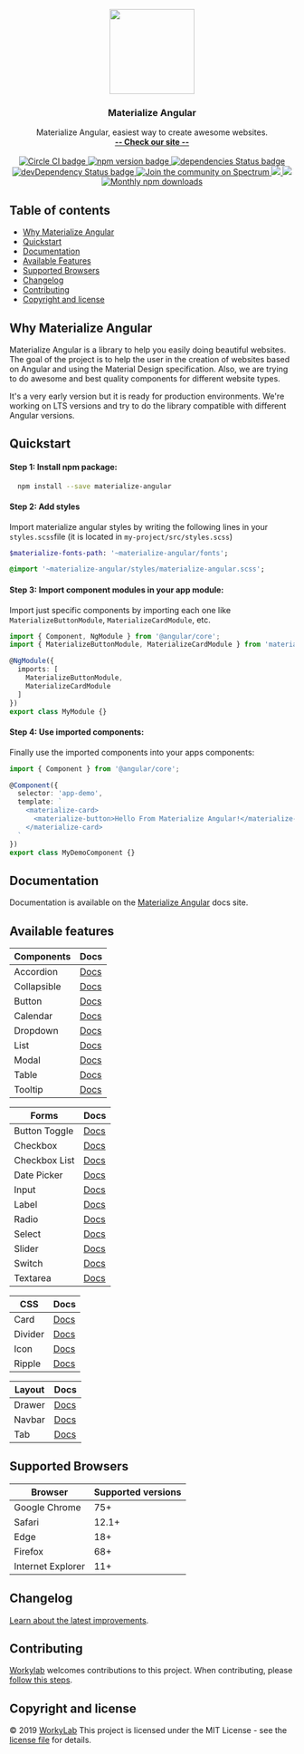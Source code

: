 <p align="center">
  <a href="http://materialize-angular.workylab.com/">
    <img src="https://res.cloudinary.com/workylab/image/upload/v1567652656/materialize-angular_logo.png" width="150">
  </a>
</p>

<h3 align="center">Materialize Angular</h3>

<p align="center">
  Materialize Angular, easiest way to create awesome websites.
  <br>
  <a href="http://materialize-angular.workylab.com/"><strong>-- Check our site --</strong></a>
  <br>
  <br>
  <a href="https://circleci.com/gh/workylab/materialize-angular">
    <img src="https://circleci.com/gh/workylab/materialize-angular/tree/master.svg?style=svg" alt="Circle CI badge" />
  </a>
  <a href="https://badge.fury.io/js/materialize-angular">
    <img src="https://badge.fury.io/js/materialize-angular.svg" alt="npm version badge" />
  </a>
  <a href="https://david-dm.org/workylab/materialize-angular">
    <img src="https://david-dm.org/workylab/materialize-angular.svg" alt="dependencies Status badge" />
    </a>
  <a href="https://david-dm.org/workylab/materialize-angular#info=devDependencies">
    <img src="https://david-dm.org/workylab/materialize-angular/dev-status.svg" alt="devDependency Status badge" />
  </a>
  <a href="https://spectrum.chat/materialize">
    <img src="https://withspectrum.github.io/badge/badge.svg" alt="Join the community on Spectrum" />
  </a>
  <a href="https://codeclimate.com/github/workylab/materialize-angular/maintainability">
    <img src="https://api.codeclimate.com/v1/badges/b87b6059adefcd07fbd8/maintainability" />
  </a>
  <a href="https://codeclimate.com/github/workylab/materialize-angular/test_coverage">
    <img src="https://api.codeclimate.com/v1/badges/b87b6059adefcd07fbd8/test_coverage" />
  </a>
  <a href="https://npmjs.com/package/materialize-angular">
    <img src="https://img.shields.io/npm/dm/materialize-angular.svg" alt="Monthly npm downloads" />
  </a>
</p>

## Table of contents

- [Why Materialize Angular](#why-materialize-angular)
- [Quickstart](#quickstart)
- [Documentation](#documentation)
- [Available Features](#available-features)
- [Supported Browsers](#supported-browsers)
- [Changelog](#changelog)
- [Contributing](#contributing)
- [Copyright and license](#copyright-and-license)

## Why Materialize Angular

Materialize Angular is a library to help you easily doing beautiful websites. The goal of the project is to help the user in the creation of websites based on Angular and using the Material Design specification. Also, we are trying to do awesome and best quality components for different website types.

It's a very early version but it is ready for production environments. We're working on LTS versions and try to do the library compatible with different Angular versions.

## Quickstart

#### Step 1: Install npm package:
```bash
  npm install --save materialize-angular
```

#### Step 2: Add styles
Import materialize angular styles by writing the following lines in your `styles.scss`file (it is located in `my-project/src/styles.scss`)

```SASS
$materialize-fonts-path: '~materialize-angular/fonts';

@import '~materialize-angular/styles/materialize-angular.scss';
```

#### Step 3: Import component modules in your app module:
Import just specific components by importing each one like `MaterializeButtonModule`, `MaterializeCardModule`, etc.

```typescript
import { Component, NgModule } from '@angular/core';
import { MaterializeButtonModule, MaterializeCardModule } from 'materialize-angular';

@NgModule({
  imports: [
    MaterializeButtonModule,
    MaterializeCardModule
  ]
})
export class MyModule {}
```

#### Step 4: Use imported components:
Finally use the imported components into your apps components:

```typescript
import { Component } from '@angular/core';

@Component({
  selector: 'app-demo',
  template: `
    <materialize-card>
      <materialize-button>Hello From Materialize Angular!</materialize-button>
    </materialize-card>
  `
})
export class MyDemoComponent {}
```

## Documentation

Documentation is available on the [Materialize Angular](https://materialize-angular-guide.workylab.now.sh/home) docs site.

## Available features

| Components       | Docs         |
| ---------------- | ------------ |
| Accordion        | [Docs][1]    |
| Collapsible      | [Docs][2]    |
| Button           | [Docs][3]    |
| Calendar         | [Docs][4]    |
| Dropdown         | [Docs][5]    |
| List             | [Docs][6]    |
| Modal            | [Docs][7]    |
| Table            | [Docs][8]    |
| Tooltip          | [Docs][9]    |

| Forms            | Docs         |
| ---------------- | ------------ |
| Button Toggle    | [Docs][10]   |
| Checkbox         | [Docs][11]   |
| Checkbox List    | [Docs][12]   |
| Date Picker      | [Docs][13]   |
| Input            | [Docs][14]   |
| Label            | [Docs][15]   |
| Radio            | [Docs][16]   |
| Select           | [Docs][17]   |
| Slider           | [Docs][18]   |
| Switch           | [Docs][19]   |
| Textarea         | [Docs][20]   |

| CSS              | Docs         |
| ---------------- | ------------ |
| Card             | [Docs][21]   |
| Divider          | [Docs][22]   |
| Icon             | [Docs][23]   |
| Ripple           | [Docs][24]   |

| Layout           | Docs         |
| ---------------- | ------------ |
| Drawer           | [Docs][25]   |
| Navbar           | [Docs][26]   |
| Tab              | [Docs][27]   |

 [1]: https://materialize-angular-guide.workylab.now.sh/components/accordion
 [2]: https://materialize-angular-guide.workylab.now.sh/components/collapsible
 [3]: https://materialize-angular-guide.workylab.now.sh/components/button
 [4]: https://materialize-angular-guide.workylab.now.sh/components/calendar
 [5]: https://materialize-angular-guide.workylab.now.sh/components/dropdown
 [6]: https://materialize-angular-guide.workylab.now.sh/components/list
 [7]: https://materialize-angular-guide.workylab.now.sh/components/modal
 [8]: https://materialize-angular-guide.workylab.now.sh/components/table
 [9]: https://materialize-angular-guide.workylab.now.sh/components/tooltip
 [10]: https://materialize-angular-guide.workylab.now.sh/forms/button-toggle
 [11]: https://materialize-angular-guide.workylab.now.sh/forms/checkbox
 [12]: https://materialize-angular-guide.workylab.now.sh/forms/checkbox-list
 [13]: https://materialize-angular-guide.workylab.now.sh/forms/date-picker
 [14]: https://materialize-angular-guide.workylab.now.sh/forms/input
 [15]: https://materialize-angular-guide.workylab.now.sh/forms/label
 [16]: https://materialize-angular-guide.workylab.now.sh/forms/radio
 [17]: https://materialize-angular-guide.workylab.now.sh/forms/select
 [18]: https://materialize-angular-guide.workylab.now.sh/forms/slider
 [19]: https://materialize-angular-guide.workylab.now.sh/forms/switch
 [20]: https://materialize-angular-guide.workylab.now.sh/forms/textarea
 [21]: https://materialize-angular-guide.workylab.now.sh/css/card
 [22]: https://materialize-angular-guide.workylab.now.sh/css/divider
 [23]: https://materialize-angular-guide.workylab.now.sh/css/icon
 [24]: https://materialize-angular-guide.workylab.now.sh/css/ripple
 [25]: https://materialize-angular-guide.workylab.now.sh/layout/drawer
 [26]: https://materialize-angular-guide.workylab.now.sh/layout/navbar
 [27]: https://materialize-angular-guide.workylab.now.sh/layout/tab
 
 ## Supported Browsers

| Browser           | Supported versions |
| ----------------- | ------------------ |
| Google Chrome     | 75+                |
| Safari            | 12.1+              |
| Edge              | 18+                |
| Firefox           | 68+                |
| Internet Explorer | 11+                |

## Changelog
[Learn about the latest improvements](CHANGELOG.md).

## Contributing
[Workylab](https://github.com/workylab) welcomes contributions to this project. When contributing, please [follow this steps](CONTRIBUTING.md).

## Copyright and license
&copy; 2019 [WorkyLab](https://github.com/workylab) This project is licensed under the MIT License - see the [license file](LICENSE) for details.
